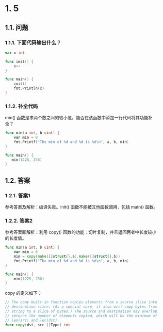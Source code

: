# 1. 5

## 1.1. 问题

### 1.1.1. 下面代码输出什么？

```go
var x int

func init() {
    x++
}

func main() {
    init()
    fmt.Println(x)
}
```

### 1.1.2. 补全代码

min() 函数是求两个数之间的较小值，能否在该函数中添加一行代码将其功能补全？

```go
func min(a int, b uint) {
    var min = 0
    fmt.Printf("The min of %d and %d is %d\n", a, b, min)
}

func main() {
   min(1225, 256)
}
```

## 1.2. 答案

### 1.2.1. 答案1

参考答案及解析：编译失败。init() 函数不能被其他函数调用，包括 main() 函数。

### 1.2.2. 答案2

参考答案即解析：利用 copy() 函数的功能：切片复制，并且返回两者中长度较小的长度值。

```go
func min(a int, b uint) {
    var min = 0
    min = copy(make([]struct{},a),make([]struct{},b))
    fmt.Printf("The min of %d and %d is %d\n", a, b, min)
}

func main() {
    min(1225, 256)
}
```

copy 的定义如下：

```go
// The copy built-in function copies elements from a source slice into a
// destination slice. (As a special case, it also will copy bytes from a
// string to a slice of bytes.) The source and destination may overlap. Copy
// returns the number of elements copied, which will be the minimum of
// len(src) and len(dst).
func copy(dst, src []Type) int
```
